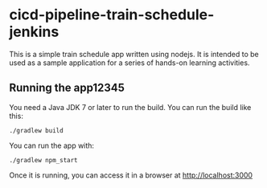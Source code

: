 # cicd-pipeline-train-schedule-jenkins

This is a simple train schedule app written using nodejs. It is intended to be used as a sample application for a series of hands-on learning activities.

## Running the app12345

You need a Java JDK 7 or later to run the build. You can run the build like this:

    ./gradlew build

You can run the app with:

    ./gradlew npm_start

Once it is running, you can access it in a browser at [http://localhost:3000](http://localhost:3000)

